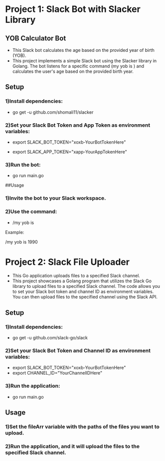 # Project 1: Slack Bot with Slacker Library
## YOB Calculator Bot
- This Slack bot calculates the age based on the provided year of birth (YOB).
- This project implements a simple Slack bot using the Slacker library in Golang. The bot listens for a specific command (my yob is <year>) and calculates the user's age based on the provided birth year.

## Setup
### 1)Install dependencies:

- go get -u github.com/shomali11/slacker

### 2)Set your Slack Bot Token and App Token as environment variables:

- export SLACK_BOT_TOKEN="xoxb-YourBotTokenHere"

- export SLACK_APP_TOKEN="xapp-YourAppTokenHere"

### 3)Run the bot:

- go run main.go

##Usage
### 1)Invite the bot to your Slack workspace.
### 2)Use the command:

- /my yob is <year>

Example:

/my yob is 1990

# Project 2: Slack File Uploader

- This Go application uploads files to a specified Slack channel.
- This project showcases a Golang program that utilizes the Slack Go library to upload files to a specified Slack channel. The code allows you to set your Slack bot token and channel ID as environment variables. You can then upload files to the specified channel using the Slack API.

## Setup
### 1)Install dependencies:

- go get -u github.com/slack-go/slack

### 2)Set your Slack Bot Token and Channel ID as environment variables:

- export SLACK_BOT_TOKEN="xoxb-YourBotTokenHere"
- export CHANNEL_ID="YourChannelIDHere"

### 3)Run the application:

- go run main.go
## Usage
### 1)Set the fileArr variable with the paths of the files you want to upload.
### 2)Run the application, and it will upload the files to the specified Slack channel.

